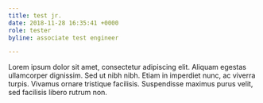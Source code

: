 ```yaml
---
title: test jr.
date: 2018-11-28 16:35:41 +0000
role: tester
byline: associate test engineer

---
```

Lorem ipsum dolor sit amet, consectetur adipiscing elit. Aliquam egestas ullamcorper dignissim. Sed ut nibh nibh. Etiam in imperdiet nunc, ac viverra turpis. Vivamus ornare tristique facilisis. Suspendisse maximus purus velit, sed facilisis libero rutrum non. 